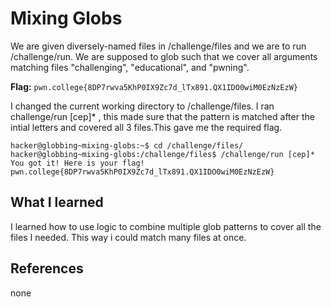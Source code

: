 # Mixing Globs

We are given diversely-named files in /challenge/files and we are to run /challenge/run. We are supposed to glob such that we cover all arguments matching files "challenging", "educational", and "pwning".

**Flag:** `pwn.college{8DP7rwva5KhP0IX9Zc7d_lTx891.QX1IDO0wiM0EzNzEzW}`

I changed the current working directory to /challenge/files. I ran challenge/run [cep]* , this made sure that the pattern is matched after the intial letters and covered all 3 files.This gave me the required flag.
```
hacker@globbing~mixing-globs:~$ cd /challenge/files/
hacker@globbing~mixing-globs:/challenge/files$ /challenge/run [cep]*
You got it! Here is your flag!
pwn.college{8DP7rwva5KhP0IX9Zc7d_lTx891.QX1IDO0wiM0EzNzEzW}
```

## What I learned

I learned how to use logic to combine multiple glob patterns to cover all the files I needed. This way i could match many files at once.

## References

none